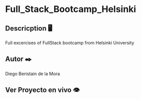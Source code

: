 ﻿# Full_Stack_Bootcamp_Helsinki
## Descricption 🖥️

Full excercises of FullStack bootcamp from Helsinki University

## Autor ✒️

Diego Beristain de la Mora

## Ver Proyecto en vivo 👁️
